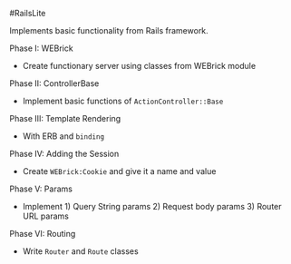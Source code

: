 #RailsLite

Implements basic functionality from Rails framework.

Phase I: WEBrick
* Create functionary server using classes from WEBrick module

Phase II: ControllerBase
* Implement basic functions of `ActionController::Base`

Phase III: Template Rendering
* With ERB and `binding`

Phase IV: Adding the Session
* Create `WEBrick:Cookie` and give it a name and value

Phase V: Params
* Implement 1) Query String params 2) Request body params 3) Router URL params

Phase VI: Routing
* Write `Router` and `Route` classes
